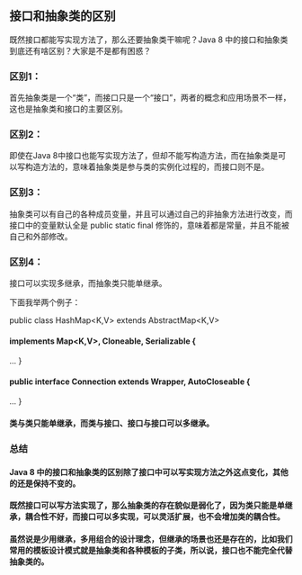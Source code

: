##  接口和抽象类的区别
既然接口都能写实现方法了，那么还要抽象类干嘛呢？Java 8 中的接口和抽象类到底还有啥区别？大家是不是都有困惑？

### 区别1：
首先抽象类是一个“类”，而接口只是一个“接口”，两者的概念和应用场景不一样，这也是抽象类和接口的主要区别。

### 区别2：
即使在Java 8中接口也能写实现方法了，但却不能写构造方法，而在抽象类是可以写构造方法的，意味着抽象类是参与类的实例化过程的，而接口则不是。

### 区别3：
抽象类可以有自己的各种成员变量，并且可以通过自己的非抽象方法进行改变，而接口中的变量默认全是 public static final 修饰的，意味着都是常量，并且不能被自己和外部修改。

### 区别4：
接口可以实现多继承，而抽象类只能单继承。

下面我举两个例子：

public class HashMap<K,V> extends AbstractMap<K,V>
####  implements Map<K,V>, Cloneable, Serializable {
...
}    
####  public interface Connection  extends Wrapper, AutoCloseable {
...
}
####  类与类只能单继承，而类与接口、接口与接口可以多继承。
### 总结
####  Java 8 中的接口和抽象类的区别除了接口中可以写实现方法之外这点变化，其他的还是保持不变的。
####  既然接口可以写方法实现了，那么抽象类的存在貌似是弱化了，因为类只能是单继承，耦合性不好，而接口可以多实现，可以灵活扩展，也不会增加类的耦合性。
####  虽然说是少用继承，多用组合的设计理念，但继承的场景也还是存在的，比如我们常用的模板设计模式就是抽象类和各种模板的子类，所以说，接口也不能完全代替抽象类的。
